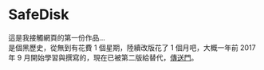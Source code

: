 # SafeDisk

這是我接觸網頁的第一份作品...  
是個黑歷史，從無到有花費 1 個星期，陸續改版花了 1 個月吧，大概一年前 2017 年 9 月開始學習與撰寫的，現在已被第二版給替代，[傳送門](https://safe-disk-2.herokuapp.com/)。
